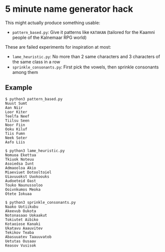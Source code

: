 # 5 minute name generator hack

This might actually produce something usable:

* `pattern_based.py`: Give it patterns like `KATAKAN` (tailored for the Kaamni people of the Kalnemaar RPG world)

These are failed experiments for inspiration at most:

* `lame_heuristic.py`: No more than 2 same characters and 3 characters of the same class in a row
* `sprinkle_consonants.py`: First pick the vowels, then sprinkle consonants among them

## Example

    $ python3 pattern_based.py
    Nuust Sumt
    Aan Niir
    Loor Kiter
    Teelfa Neef
    Tiilsu Seen
    Noor Fiin
    Ooku Kiluf
    Tiis Fumn
    Neek Soter
    Aafo Liis

    $ python3 lame_heuristic.py
    Nomuoa Ekettua
    Tkiuok Noteuu
    Asoiedsa Iunt
    Admaooloa Akio
    Miaeviuet Dotooltoiel
    Uiavuuokst Uuokoouks
    Audoeteid Oast
    Touko Naunussoloo
    Ooivnkumos Meoka
    Otete Iokuaa

    $ python3 sprinkle_consonants.py
    Naako Uotiikubu
    Akeevub Oukota
    Notonasaao Uokaakut
    Tokiutet Aibiko
    Kotaoiose Kanaki
    Ukatavu Aaauvitev
    Tekikov Teaba
    Abasuuatev Taauuvatob
    Uetutas Ousaav
    Keasov Vusisok
